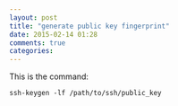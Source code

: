 ```yaml
---
layout: post
title: "generate public key fingerprint"
date: 2015-02-14 01:28
comments: true
categories: 
---
```


This is the command:

    ssh-keygen -lf /path/to/ssh/public_key
